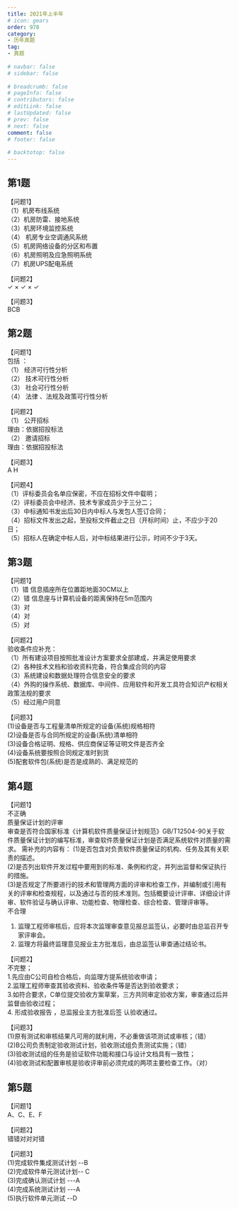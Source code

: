 ```yaml
---  
title: 2021年上半年  
# icon: gears  
order: 978  
category:  
- 历年真题  
tag:  
- 真题  
  
# navbar: false  
# sidebar: false  
  
# breadcrumb: false  
# pageInfo: false  
# contributors: false  
# editLink: false  
# lastUpdated: false  
# prev: false  
# next: false  
comment: false  
# footer: false  
  
# backtotop: false  
---  
```

## 第1题 ##

【问题1】  
（1）机房布线系统  
（2）机房防雷、接地系统  
（3）机房环境监控系统  
（4） 机房专业空调通风系统  
（5）机房网络设备的分区和布置  
（6）机房照明及应急照明系统  
（7）机房UPS配电系统  
  
【问题2】  
✓ × ✓ × ✓  
  
【问题3】  
BCB  


## 第2题 ##

【问题1】  
包括 ：  
（1） 经济可行性分析  
（2） 技术可行性分析  
（3） 社会可行性分析  
（4） 法律 、法规及政策可行性分析  
  
【问题2】  
（1） 公开招标  
理由：依据招投标法  
（2） 邀请招标   
理由：依据招投标法  
  
【问题3】  
A H  
  
【问题4】  
（1）评标委员会名单应保密，不应在招标文件中载明；   
（2）评标委员会中经济、技术专家成员少于三分二；  
（3）中标通知书发出后30日内中标人与发包人签订合同；   
（4）招标文件发出之起，至投标文件截止之日（开标时间）止，不应少于20日；   
（5）招标人在确定中标人后，对中标结果进行公示，时间不少于3天。  


## 第3题 ##

【问题1】  
（1）错 信息插座所在位置距地面30CM以上  
（2）错 信息座与计算机设备的距离保持在5m范围内  
（3）对  
（4）对  
（5）对  
  
【问题2】  
验收条件应补充：  
（1）所有建设项目按照批准设计方案要求全部建成，并满足使用要求  
（2）各种技术文档和验收资料完备，符合集成合同的内容  
（3）系统建设和数据处理符合信息安全的要求  
（4）外购的操作系统、数据库、中间件、应用软件和开发工具符合知识产权相关政策法规的要求  
（5）经过用户同意  
  
【问题3】  
(1)设备是否与工程量清单所规定的设备(系统)规格相符  
(2)设备是否与合同所规定的设备(系统)清单相符  
(3)设备合格证明、规格、供应商保证等证明文件是否齐全  
(4)设备系统要按照合同规定准时到货  
(5)配套软件包(系统)是否是成熟的、满足规范的  


## 第4题 ##

【问题1】  
不正确  
质量保证计划的评审  
审查是否符合国家标准《计算机软件质量保证计划规范》GB/T12504-90关于软件质量保证计划的编写标准，审查软件质量保证计划是否满足系统软件对质量的需求。 需补充的内容有： (1)是否包含对负责软件质量保证的机构、任务及其有关职责的描述。  
(2)是否列出软件开发过程中要用到的标准、条例和约定，并列出监督和保证执行的措施。  
(3)是否规定了所要进行的技术和管理两方面的评审和检查工作，并编制或引用有关的评审和检查规程，以及通过与否的技术准则。包括概要设计评审、详细设计评审、软件验证与确认评审、功能检查、物理检查、综合检查、管理评审等。  
不合理  
1. 监理工程师审核后，应将本次监理审查意见报总监签认，必要时由总监召开专家评审会。  
2. 监理方将最终监理意见报业主方批准后，由总监签认审查通过结论书。  
  
【问题2】  
不完整；  
1.先应由C公司自检合格后，向监理方提系统验收申请；  
2.监理工程师审查其验收资料、验收条件等是否达到验收要求；  
3.如符合要求，C单位提交验收方案草案，三方共同审定验收方案，审查通过后并监督由验收过程；  
4. 形成验收报告 ，总监报业主方批准后签 认验收通过。  
  
【问题3】  
(1)原有测试和审核结果凡可用的就利用，不必重做该项测试或审核；（错）  
(2)B公司负责制定验收测试计划，验收测试组负责测试实施；（错）  
(3)验收测试组的任务是验证软件功能和接口与设计文档具有一致性；  
(4)验收测试和配置审核是验收评审前必须完成的两项主要检查工作。（对）  


## 第5题 ##

【问题1】  
A、C、E、F  
  
【问题2】  
错错对对对错  
  
【问题3】  
(1)完成软件集成测试计划 --B  
(2)完成软件单元测试计划-- C  
(3)完成确认测试计划 ---A  
(4)完成系统测试计划 ---A  
(5)执行软件单元测试 --D  

